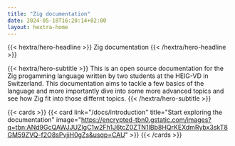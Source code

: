 ```yaml
---
title: "Zig documentation"
date: 2024-05-18T16:20:14+02:00
layout: hextra-home
---
```


{{< hextra/hero-headline >}} 
Zig documentation
{{< /hextra/hero-headline >}}



{{< hextra/hero-subtitle >}}
This is an open source documentation for the Zig progamming language written by two students at the HEIG-VD in Switzerland. This documentation aims to tackle a few basics of the language and more importantly dive into some more advanced topics and see how Zig fit into those differnt topics.
{{< /hextra/hero-subtitle >}}

{{< cards >}}
  {{< card link="/docs/introduction" title="Start exploring the documentation" image="https://encrypted-tbn0.gstatic.com/images?q=tbn:ANd9GcQAWJJUZlgC1w2Fh1J6tcZ0ZTN1IBb8HQrKEXdmRybx3skT8GM59ZVQ-f2O8sPvjiH0gZs&usqp=CAU"  >}}
{{< /cards >}}
